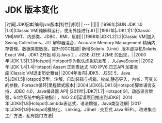 # JDK 版本变化
|时间|JDK版本|编号jvm版本|特性|说明|
| --- ||||||
|1996年|SUN JDK 1.0 |1.0||Classic VM|纯解释运行，使用外挂进行JIT||
|1997年|JDK1.1|1.1|Classic VM|AWT、内部类、JDBC、RMI、反射||
|1998年|JDK1.2|1.2|Classic VM|加入Swing Collections，JIT 解释器混合，Accurate Memory Management 精确内存管理，数据类型敏感，提升的GC性能| 新增Solaris（Unix）版本虚拟机Solaris Exact VM，JDK1.2开始 称为Java 2 ，J2SE J2EE J2ME 的出现，|
|2000年|JDK 1.3|1.3|Hotspot| Hotspot作为默认虚拟机发布 ，入JavaSound|
|2002年|JDK 1.4|1.4|Hotspot| Assert 正则表达式  NIO  IPV6 日志API  加密类库|Classic VM退出历史舞台|
|2004年发布|JDK5、J2SE 5、Java 5|JDK1.5|Hotspot|泛型，注解，自动装箱与拆箱，枚举,静态导入，内省，可变长的参数，Foreach循环|里程碑式版本|
|2004|JDK6|JDK1.6|Hotspot|脚本语言支持，JDBC 4.0，Java编译器 API|
|2011年|JDK7|1.7| Hotspot|G1，动态语言增强，64位系统中的压缩指针，NIO 2.0|延误项目推出到JDK8|
|2014年|JDK8|1.8|Hotspot|Lambda表达式，语法增强，Java类型注解|
|2017年|JDK9|1.9|Hotspot|模块化， Linking，JShell : 交互式 Java REPL，改进集合工厂方法，私有接口方法|